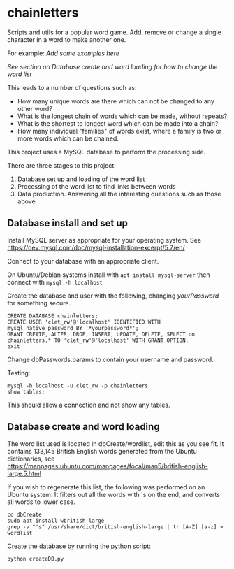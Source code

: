 # chainletters
Scripts and utils for a popular word game. Add, remove or change a single character in a word to make another one.

For example:
*Add some examples here*

*See section on Database create and word loading for how to change the word list*

This leads to a number of questions such as:
 - How many unique words are there which can not be changed to any other word?
 - What is the longest chain of words which can be made, without repeats?
 - What is the shortest to longest word which can be made into a chain?
 - How many individual "families" of words exist, where a family is two or more words which can be chained.

This project uses a MySQL database to perform the processing side.

There are three stages to this project:
 1. Database set up and loading of the word list
 2. Processing of the word list to find links between words
 3. Data production. Answering all the interesting questions such as those above

## Database install and set up

Install MySQL server as appropriate for your operating system. See https://dev.mysql.com/doc/mysql-installation-excerpt/5.7/en/

Connect to your database with an appropriate client.

On Ubuntu/Debian systems install with `apt install mysql-server` then connect with `mysql -h localhost`

Create the database and user with the following, changing *yourPassword* for something secure.

```
CREATE DATABASE chainletters;
CREATE USER 'clet_rw'@'localhost' IDENTIFIED WITH mysql_native_password BY '*yourpassword*';
GRANT CREATE, ALTER, DROP, INSERT, UPDATE, DELETE, SELECT on chainletters.* TO 'clet_rw'@'localhost' WITH GRANT OPTION;
exit
```

Change dbPasswords.params to contain your username and password.

Testing:
```
mysql -h localhost -u clet_rw -p chainletters
show tables;
```
This should allow a connection and not show any tables.

## Database create and word loading

The word list used is located in dbCreate/wordlist, edit this as you see fit. It contains 133,145 British English words generated from the Ubuntu dictionaries, see https://manpages.ubuntu.com/manpages/focal/man5/british-english-large.5.html

If you wish to regenerate this list, the following was performed on an Ubuntu system. It filters out all the words with 's on the end, and converts all words to lower case.
```
cd dbCreate
sudo apt install wbritish-large
grep -v "'s" /usr/share/dict/british-english-large | tr [A-Z] [a-z] > wordlist
```

Create the database by running the python script:
```
python createDB.py
```

